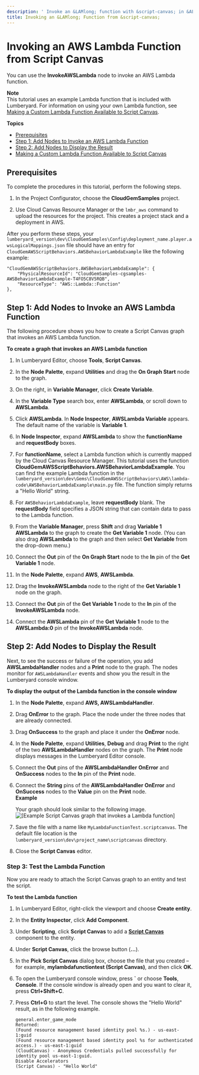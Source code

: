 ```yaml
---
description: ' Invoke an &LAMlong; function with &script-canvas; in &ALYlong;. '
title: Invoking an &LAMlong; Function from &script-canvas;
---
```

# Invoking an AWS Lambda Function from Script Canvas<a name="cloud-canvas-cloud-gem-aws-lambda-sc"></a>

You can use the **InvokeAWSLambda** node to invoke an AWS Lambda function\. 

**Note**  
This tutorial uses an example Lambda function that is included with Lumberyard\. For information on using your own Lambda function, see [Making a Custom Lambda Function Available to Script Canvas](cloud-canvas-cloud-gem-aws-lambda-sc-adding.md)\.

**Topics**
+ [Prerequisites](#cloud-canvas-cloud-gem-aws-lambda-sc-prerequisites)
+ [Step 1: Add Nodes to Invoke an AWS Lambda Function](#cloud-canvas-cloud-gem-aws-lambda-sc-step-1-add-nodes)
+ [Step 2: Add Nodes to Display the Result](#cloud-canvas-cloud-gem-aws-lambda-sc-step-2-display-the-result)
+ [Making a Custom Lambda Function Available to Script Canvas](cloud-canvas-cloud-gem-aws-lambda-sc-adding.md)

## Prerequisites<a name="cloud-canvas-cloud-gem-aws-lambda-sc-prerequisites"></a>

To complete the procedures in this tutorial, perform the following steps\.

1. In the Project Configurator, choose the **CloudGemSamples** project\.

1. Use Cloud Canvas Resource Manager or the `lmbr_aws` command to upload the resources for the project\. This creates a project stack and a deployment in AWS\.

After you perform these steps, your `lumberyard_version\dev\CloudGemSamples\Config\deployment_name.player.awsLogicalMappings.json` file should have an entry for `CloudGemAWSScriptBehaviors.AWSBehaviorLambdaExample` like the following example:

```
"CloudGemAWSScriptBehaviors.AWSBehaviorLambdaExample": {
    "PhysicalResourceId": "CloudGemSamples-cgsamples-AWSBehaviorLambdaExample-T4FO5C8V5RQB", 
    "ResourceType": "AWS::Lambda::Function"
},
```

## Step 1: Add Nodes to Invoke an AWS Lambda Function<a name="cloud-canvas-cloud-gem-aws-lambda-sc-step-1-add-nodes"></a>

The following procedure shows you how to create a Script Canvas graph that invokes an AWS Lambda function\.

**To create a graph that invokes an AWS Lambda function**

1. In Lumberyard Editor, choose **Tools**, **Script Canvas**\.

1. In the **Node Palette**, expand **Utilities** and drag the **On Graph Start** node to the graph\.

1. On the right, in **Variable Manager**, click **Create Variable**\.

1. In the **Variable Type** search box, enter **AWSLambda**, or scroll down to **AWSLambda**\.

1. Click **AWSLambda**\. In **Node Inspector**, **AWSLambda Variable** appears\. The default name of the variable is **Variable 1**\.

1. In **Node Inspector**, expand **AWSLambda** to show the **functionName** and **requestBody** boxes\.

1. For **functionName**, select a Lambda function which is currently mapped by the Cloud Canvas Resource Manager\. This tutorial uses the function **CloudGemAWSScriptBehaviors\.AWSBehaviorLambdaExample**\. You can find the example Lambda function in the `lumberyard_version\dev\Gems\CloudGemAWSScriptBehaviors\AWS\lambda-code\AWSBehaviorLambdaExample\main.py` file\. The function simply returns a "Hello World" string\.

1. For `AWSBehaviorLambdaExample`, leave **requestBody** blank\. The **requestBody** field specifies a JSON string that can contain data to pass to the Lambda function\.

1. From the **Variable Manager**, press **Shift** and drag **Variable 1 AWSLambda** to the graph to create the **Get Variable 1** node\. \(You can also drag **AWSLambda** to the graph and then select **Get Variable** from the drop\-down menu\.\)

1. Connect the **Out** pin of the **On Graph Start** node to the **In** pin of the **Get Variable 1** node\.

1. In the **Node Palette**, expand **AWS**, **AWSLambda**\.

1. Drag the **InvokeAWSLambda** node to the right of the **Get Variable 1** node on the graph\.

1. Connect the **Out** pin of the **Get Variable 1** node to the **In** pin of the **InvokeAWSLambda** node\.

1. Connect the **AWSLambda** pin of the **Get Variable 1** node to the **AWSLambda:0** pin of the **InvokeAWSLambda** node\.

## Step 2: Add Nodes to Display the Result<a name="cloud-canvas-cloud-gem-aws-lambda-sc-step-2-display-the-result"></a>

Next, to see the success or failure of the operation, you add **AWSLambdaHandler** nodes and a **Print** node to the graph\. The nodes monitor for `AWSLambdaHandler` events and show you the result in the Lumberyard console window\.

**To display the output of the Lambda function in the console window**

1. In the **Node Palette**, expand **AWS, AWSLambdaHandler**\.

1. Drag **OnError** to the graph\. Place the node under the three nodes that are already connected\.

1. Drag **OnSuccess** to the graph and place it under the **OnError** node\.

1. In the **Node Palette**, expand **Utilities**, **Debug** and drag **Print** to the right of the two **AWSLambdaHandler** nodes on the graph\. The **Print** node displays messages in the Lumberyard Editor console\.

1. Connect the **Out** pins of the **AWSLambdaHandler** **OnError** and **OnSuccess** nodes to the **In** pin of the **Print** node\.

1. Connect the **String** pins of the **AWSLambdaHandler** **OnError** and **OnSuccess** nodes to the **Value** pin on the **Print** node\.   
**Example**  

   Your graph should look similar to the following image\.  
![\[Example Script Canvas graph that invokes a Lambda function\]](/images/userguide/cloud_canvas/cloud-canvas-cloud-gem-aws-lambda-sc-1.png)

1. Save the file with a name like `MyLambdaFunctionTest.scriptcanvas`\. The default file location is the `lumberyard_version\dev\project_name\scriptcanvas` directory\.

1. Close the **Script Canvas** editor\.

### Step 3: Test the Lambda Function<a name="cloud-canvas-cloud-gem-aws-lambda-sc-step-3-test"></a>

Now you are ready to attach the Script Canvas graph to an entity and test the script\.

**To test the Lambda function**

1. In Lumberyard Editor, right\-click the viewport and choose **Create entity**\.

1. In the **Entity Inspector**, click **Add Component**\.

1. Under **Scripting**, click **Script Canvas** to add a **[Script Canvas](component-script-canvas.md)** component to the entity\.

1. Under **Script Canvas**, click the browse button \(**\.\.\.**\)\.

1. In the **Pick Script Canvas** dialog box, choose the file that you created – for example, **mylambdafunctiontest \(Script Canvas\)**, and then click **OK**\.

1. To open the Lumberyard console window, press **`** or choose **Tools**, **Console**\. If the console window is already open and you want to clear it, press **Ctrl\+Shift\+C**\.

1. Press **Ctrl\+G** to start the level\. The console shows the "Hello World" result, as in the following example\.

   ```
   general.enter_game_mode
   Returned:
   (Found resource management based identity pool %s.) - us-east-1:guid
   (Found resource management based identity pool %s for authenticated access.) - us-east-1:guid
   (CloudCanvas) - Anonymous Credentials pulled successfully for identity pool us-east-1:guid.
   Disable Accelerators
   (Script Canvas) - "Hello World"
   ```